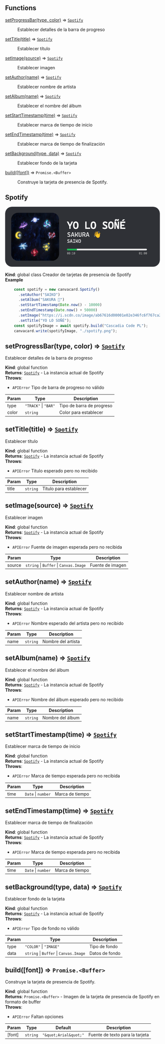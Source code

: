 ## Functions

<dl>
<dt><a href="#setProgressBar">setProgressBar(type, color)</a> ⇒ <code><a href="#Spotify">Spotify</a></code></dt>
<dd><p>Establecer detalles de la barra de progreso</p>
</dd>
<dt><a href="#setTitle">setTitle(title)</a> ⇒ <code><a href="#Spotify">Spotify</a></code></dt>
<dd><p>Establecer título</p>
</dd>
<dt><a href="#setImage">setImage(source)</a> ⇒ <code><a href="#Spotify">Spotify</a></code></dt>
<dd><p>Establecer imagen</p>
</dd>
<dt><a href="#setAuthor">setAuthor(name)</a> ⇒ <code><a href="#Spotify">Spotify</a></code></dt>
<dd><p>Establecer nombre de artista</p>
</dd>
<dt><a href="#setAlbum">setAlbum(name)</a> ⇒ <code><a href="#Spotify">Spotify</a></code></dt>
<dd><p>Establecer el nombre del álbum</p>
</dd>
<dt><a href="#setStartTimestamp">setStartTimestamp(time)</a> ⇒ <code><a href="#Spotify">Spotify</a></code></dt>
<dd><p>Establecer marca de tiempo de inicio</p>
</dd>
<dt><a href="#setEndTimestamp">setEndTimestamp(time)</a> ⇒ <code><a href="#Spotify">Spotify</a></code></dt>
<dd><p>Establecer marca de tiempo de finalización</p>
</dd>
<dt><a href="#setBackground">setBackground(type, data)</a> ⇒ <code><a href="#Spotify">Spotify</a></code></dt>
<dd><p>Establecer fondo de la tarjeta</p>
</dd>
<dt><a href="#build">build([font])</a> ⇒ <code>Promise.&lt;Buffer&gt;</code></dt>
<dd><p>Construye la tarjeta de presencia de Spotify.</p>
</dd>
</dl>

<a name="Spotify"></a>

## Spotify
![Spotify Card](https://raw.githubusercontent.com/SrGobi/canvacard/refs/heads/test/spotify.png)

**Kind**: global class
Creador de tarjetas de presencia de Spotify  
**Example**  
```js
    const spotify = new canvacard.Spotify()
      .setAuthor("SAIKO")
      .setAlbum("SAKURA 👋")
      .setStartTimestamp(Date.now() - 10000)
      .setEndTimestamp(Date.now() + 50000)
      .setImage("https://i.scdn.co/image/ab67616d00001e02e346fc6f767ca2ac8365fe60")
      .setTitle("YO LO SOÑÉ");
    const spotifyImage = await spotify.build("Cascadia Code PL");
    canvacard.write(spotifyImage, "./spotify.png");
```
<a name="setProgressBar"></a>

## setProgressBar(type, color) ⇒ [<code>Spotify</code>](#Spotify)
Establecer detalles de la barra de progreso

**Kind**: global function  
**Returns**: [<code>Spotify</code>](#Spotify) - La instancia actual de Spotify  
**Throws**:

- <code>APIError</code> Tipo de barra de progreso no válido


| Param | Type | Description |
| --- | --- | --- |
| type | <code>&quot;TRACK&quot;</code> \| <code>&quot;BAR&quot;</code> | Tipo de barra de progreso |
| color | <code>string</code> | Color para establecer |

<a name="setTitle"></a>

## setTitle(title) ⇒ [<code>Spotify</code>](#Spotify)
Establecer título

**Kind**: global function  
**Returns**: [<code>Spotify</code>](#Spotify) - La instancia actual de Spotify  
**Throws**:

- <code>APIError</code> Título esperado pero no recibido


| Param | Type | Description |
| --- | --- | --- |
| title | <code>string</code> | Título para establecer |

<a name="setImage"></a>

## setImage(source) ⇒ [<code>Spotify</code>](#Spotify)
Establecer imagen

**Kind**: global function  
**Returns**: [<code>Spotify</code>](#Spotify) - La instancia actual de Spotify  
**Throws**:

- <code>APIError</code> Fuente de imagen esperada pero no recibida


| Param | Type | Description |
| --- | --- | --- |
| source | <code>string</code> \| <code>Buffer</code> \| <code>Canvas.Image</code> | Fuente de imagen |

<a name="setAuthor"></a>

## setAuthor(name) ⇒ [<code>Spotify</code>](#Spotify)
Establecer nombre de artista

**Kind**: global function  
**Returns**: [<code>Spotify</code>](#Spotify) - La instancia actual de Spotify  
**Throws**:

- <code>APIError</code> Nombre esperado del artista pero no recibido


| Param | Type | Description |
| --- | --- | --- |
| name | <code>string</code> | Nombre del artista |

<a name="setAlbum"></a>

## setAlbum(name) ⇒ [<code>Spotify</code>](#Spotify)
Establecer el nombre del álbum

**Kind**: global function  
**Returns**: [<code>Spotify</code>](#Spotify) - La instancia actual de Spotify  
**Throws**:

- <code>APIError</code> Nombre del álbum esperado pero no recibido


| Param | Type | Description |
| --- | --- | --- |
| name | <code>string</code> | Nombre del álbum |

<a name="setStartTimestamp"></a>

## setStartTimestamp(time) ⇒ [<code>Spotify</code>](#Spotify)
Establecer marca de tiempo de inicio

**Kind**: global function  
**Returns**: [<code>Spotify</code>](#Spotify) - La instancia actual de Spotify  
**Throws**:

- <code>APIError</code> Marca de tiempo esperada pero no recibida


| Param | Type | Description |
| --- | --- | --- |
| time | <code>Date</code> \| <code>number</code> | Marca de tiempo |

<a name="setEndTimestamp"></a>

## setEndTimestamp(time) ⇒ [<code>Spotify</code>](#Spotify)
Establecer marca de tiempo de finalización

**Kind**: global function  
**Returns**: [<code>Spotify</code>](#Spotify) - La instancia actual de Spotify  
**Throws**:

- <code>APIError</code> Marca de tiempo esperada pero no recibida


| Param | Type | Description |
| --- | --- | --- |
| time | <code>Date</code> \| <code>number</code> | Marca de tiempo |

<a name="setBackground"></a>

## setBackground(type, data) ⇒ [<code>Spotify</code>](#Spotify)
Establecer fondo de la tarjeta

**Kind**: global function  
**Returns**: [<code>Spotify</code>](#Spotify) - La instancia actual de Spotify  
**Throws**:

- <code>APIError</code> Tipo de fondo no válido


| Param | Type | Description |
| --- | --- | --- |
| type | <code>&quot;COLOR&quot;</code> \| <code>&quot;IMAGE&quot;</code> | Tipo de fondo |
| data | <code>string</code> \| <code>Buffer</code> \| <code>Canvas.Image</code> | Datos de fondo |

<a name="build"></a>

## build([font]) ⇒ <code>Promise.&lt;Buffer&gt;</code>
Construye la tarjeta de presencia de Spotify.

**Kind**: global function  
**Returns**: <code>Promise.&lt;Buffer&gt;</code> - Imagen de la tarjeta de presencia de Spotify en formato de buffer  
**Throws**:

- <code>APIError</code> Faltan opciones


| Param | Type | Default | Description |
| --- | --- | --- | --- |
| [font] | <code>string</code> | <code>&quot;\&quot;Arial\&quot;&quot;</code> | Fuente de texto para la tarjeta |

